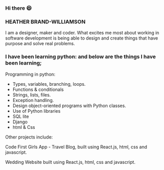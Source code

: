 ### Hi there :smile:

### HEATHER BRAND-WILLIAMSON

I am a designer, maker and coder. What excites me most about working in software development is being able to design and create things that have purpose and solve real problems. 



### I have been learning python: and below are the things I have been learning;

Programming in python:

- Types, variables, branching, loops.
- Functions & conditionals
- Strings, lists, files.
- Exception handling.
- Design object-oriented programs with Python classes.
- Use of Python libraries
- SQL lite
- Django
- html & Css

Other projects include: 

Code First Girls App - Travel Blog, built using React.js, html, css and javascript. 

Wedding Website built using React.js, html, css and javascript. 

